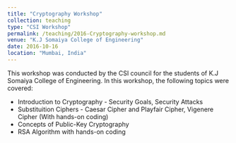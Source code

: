 ```yaml
---
title: "Cryptography Workshop"
collection: teaching
type: "CSI Workshop"
permalink: /teaching/2016-Cryptography-workshop.md
venue: "K.J Somaiya College of Engineering"
date: 2016-10-16
location: "Mumbai, India"
---
```


This workshop was conducted by the CSI council for the students of K.J Somaiya College of Engineering. In this workshop, the following topics were covered:
* Introduction to Cryptography - Security Goals, Security Attacks 
* Substituition Ciphers - Caesar Cipher and Playfair Cipher, Vigenere Cipher (With hands-on coding) 
* Concepts of Public-Key Cryptography 
* RSA Algorithm with hands-on coding 
